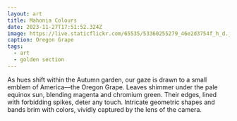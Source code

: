 ```yaml
---
layout: art
title: Mahonia Colours
date: 2023-11-27T17:51:52.324Z
image: https://live.staticflickr.com/65535/53360255279_46e2d3754f_h_d.jpg
caption: Oregon Grape
tags:
  - art
  - golden section
---
```

As hues shift within the Autumn garden, our gaze is drawn to a small emblem of America—the Oregon Grape. Leaves shimmer under the pale equinox sun, blending magenta and chromium green. Their edges, lined with forbidding spikes, deter any touch. Intricate geometric shapes and bands brim with colors, vividly captured by the lens of the camera.